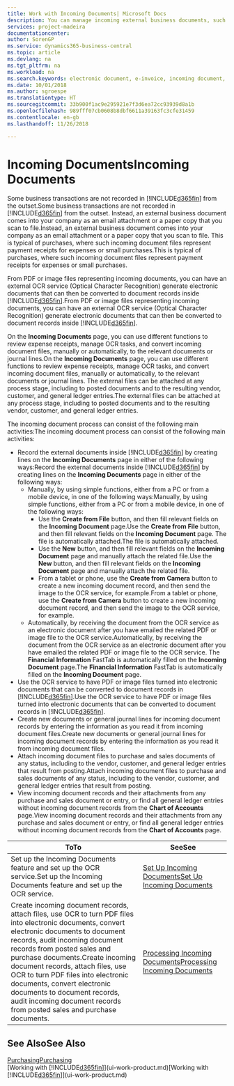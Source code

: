 ```yaml
---
title: Work with Incoming Documents| Microsoft Docs
description: You can manage incoming external business documents, such as payment receipts or PDFs, manage OCR tasks, and convert files to electronic documents and records.
services: project-madeira
documentationcenter: 
author: SorenGP
ms.service: dynamics365-business-central
ms.topic: article
ms.devlang: na
ms.tgt_pltfrm: na
ms.workload: na
ms.search.keywords: electronic document, e-invoice, incoming document, OCR, ecommerce, document exchange, import invoice
ms.date: 10/01/2018
ms.author: sgroespe
ms.translationtype: HT
ms.sourcegitcommit: 33b900f1ac9e295921e7f3d6ea72cc93939d8a1b
ms.openlocfilehash: 989fff07cb0608b8dbf6611a39163fc3cfe31459
ms.contentlocale: en-gb
ms.lasthandoff: 11/26/2018

---
```

# <a name="incoming-documents"></a><span data-ttu-id="f041f-103">Incoming Documents</span><span class="sxs-lookup"><span data-stu-id="f041f-103">Incoming Documents</span></span>
<span data-ttu-id="f041f-104">Some business transactions are not recorded in [!INCLUDE[d365fin](includes/d365fin_md.md)] from the outset.</span><span class="sxs-lookup"><span data-stu-id="f041f-104">Some business transactions are not recorded in [!INCLUDE[d365fin](includes/d365fin_md.md)] from the outset.</span></span> <span data-ttu-id="f041f-105">Instead, an external business document comes into your company as an email attachment or a paper copy that you scan to file.</span><span class="sxs-lookup"><span data-stu-id="f041f-105">Instead, an external business document comes into your company as an email attachment or a paper copy that you scan to file.</span></span> <span data-ttu-id="f041f-106">This is typical of purchases, where such incoming document files represent payment receipts for expenses or small purchases.</span><span class="sxs-lookup"><span data-stu-id="f041f-106">This is typical of purchases, where such incoming document files represent payment receipts for expenses or small purchases.</span></span>

<span data-ttu-id="f041f-107">From PDF or image files representing incoming documents, you can have an external OCR service (Optical Character Recognition) generate electronic documents that can then be converted to document records inside [!INCLUDE[d365fin](includes/d365fin_md.md)].</span><span class="sxs-lookup"><span data-stu-id="f041f-107">From PDF or image files representing incoming documents, you can have an external OCR service (Optical Character Recognition) generate electronic documents that can then be converted to document records inside [!INCLUDE[d365fin](includes/d365fin_md.md)].</span></span>

<span data-ttu-id="f041f-108">On the **Incoming Documents** page, you can use different functions to review expense receipts, manage OCR tasks, and convert incoming document files, manually or automatically, to the relevant documents or journal lines.</span><span class="sxs-lookup"><span data-stu-id="f041f-108">On the **Incoming Documents** page, you can use different functions to review expense receipts, manage OCR tasks, and convert incoming document files, manually or automatically, to the relevant documents or journal lines.</span></span> <span data-ttu-id="f041f-109">The external files can be attached at any process stage, including to posted documents and to the resulting vendor, customer, and general ledger entries.</span><span class="sxs-lookup"><span data-stu-id="f041f-109">The external files can be attached at any process stage, including to posted documents and to the resulting vendor, customer, and general ledger entries.</span></span>

<span data-ttu-id="f041f-110">The incoming document process can consist of the following main activities:</span><span class="sxs-lookup"><span data-stu-id="f041f-110">The incoming document process can consist of the following main activities:</span></span>

* <span data-ttu-id="f041f-111">Record the external documents inside [!INCLUDE[d365fin](includes/d365fin_md.md)] by creating lines on the **Incoming Documents** page in either of the following ways:</span><span class="sxs-lookup"><span data-stu-id="f041f-111">Record the external documents inside [!INCLUDE[d365fin](includes/d365fin_md.md)] by creating lines on the **Incoming Documents** page in either of the following ways:</span></span>
  * <span data-ttu-id="f041f-112">Manually, by using simple functions, either from a PC or from a mobile device, in one of the following ways:</span><span class="sxs-lookup"><span data-stu-id="f041f-112">Manually, by using simple functions, either from a PC or from a mobile device, in one of the following ways:</span></span>
    * <span data-ttu-id="f041f-113">Use the **Create from File** button, and then fill relevant fields on the **Incoming Document** page.</span><span class="sxs-lookup"><span data-stu-id="f041f-113">Use the **Create from File** button, and then fill relevant fields on the **Incoming Document** page.</span></span> <span data-ttu-id="f041f-114">The file is automatically attached.</span><span class="sxs-lookup"><span data-stu-id="f041f-114">The file is automatically attached.</span></span>  
    * <span data-ttu-id="f041f-115">Use the **New** button, and then fill relevant fields on the **Incoming Document** page and manually attach the related file.</span><span class="sxs-lookup"><span data-stu-id="f041f-115">Use the **New** button, and then fill relevant fields on the **Incoming Document** page and manually attach the related file.</span></span>
    * <span data-ttu-id="f041f-116">From a tablet or phone, use the **Create from Camera** button to create a new incoming document record, and then send the image to the OCR service, for example.</span><span class="sxs-lookup"><span data-stu-id="f041f-116">From a tablet or phone, use the **Create from Camera** button to create a new incoming document record, and then send the image to the OCR service, for example.</span></span>
  * <span data-ttu-id="f041f-117">Automatically, by receiving the document from the OCR service as an electronic document after you have emailed the related PDF or image file to the OCR service.</span><span class="sxs-lookup"><span data-stu-id="f041f-117">Automatically, by receiving the document from the OCR service as an electronic document after you have emailed the related PDF or image file to the OCR service.</span></span> <span data-ttu-id="f041f-118">The **Financial Information** FastTab is automatically filled on the **Incoming Document** page.</span><span class="sxs-lookup"><span data-stu-id="f041f-118">The **Financial Information** FastTab is automatically filled on the **Incoming Document** page.</span></span>
* <span data-ttu-id="f041f-119">Use the OCR service to have PDF or image files turned into electronic documents that can be converted to document records in [!INCLUDE[d365fin](includes/d365fin_md.md)].</span><span class="sxs-lookup"><span data-stu-id="f041f-119">Use the OCR service to have PDF or image files turned into electronic documents that can be converted to document records in [!INCLUDE[d365fin](includes/d365fin_md.md)].</span></span>
* <span data-ttu-id="f041f-120">Create new documents or general journal lines for incoming document records by entering the information as you read it from incoming document files.</span><span class="sxs-lookup"><span data-stu-id="f041f-120">Create new documents or general journal lines for incoming document records by entering the information as you read it from incoming document files.</span></span>
* <span data-ttu-id="f041f-121">Attach incoming document files to purchase and sales documents of any status, including to the vendor, customer, and general ledger entries that result from posting.</span><span class="sxs-lookup"><span data-stu-id="f041f-121">Attach incoming document files to purchase and sales documents of any status, including to the vendor, customer, and general ledger entries that result from posting.</span></span>
* <span data-ttu-id="f041f-122">View incoming document records and their attachments from any purchase and sales document or entry, or find all general ledger entries without incoming document records from the **Chart of Accounts** page.</span><span class="sxs-lookup"><span data-stu-id="f041f-122">View incoming document records and their attachments from any purchase and sales document or entry, or find all general ledger entries without incoming document records from the **Chart of Accounts** page.</span></span>

| <span data-ttu-id="f041f-123">To</span><span class="sxs-lookup"><span data-stu-id="f041f-123">To</span></span> | <span data-ttu-id="f041f-124">See</span><span class="sxs-lookup"><span data-stu-id="f041f-124">See</span></span> |
| --- | --- |
| <span data-ttu-id="f041f-125">Set up the Incoming Documents feature and set up the OCR service.</span><span class="sxs-lookup"><span data-stu-id="f041f-125">Set up the Incoming Documents feature and set up the OCR service.</span></span> |[<span data-ttu-id="f041f-126">Set Up Incoming Documents</span><span class="sxs-lookup"><span data-stu-id="f041f-126">Set Up Incoming Documents</span></span>](across-how-setup-income-documents.md) |
| <span data-ttu-id="f041f-127">Create incoming document records, attach files, use OCR to turn PDF files into electronic documents, convert electronic documents to document records, audit incoming document records from posted sales and purchase documents.</span><span class="sxs-lookup"><span data-stu-id="f041f-127">Create incoming document records, attach files, use OCR to turn PDF files into electronic documents, convert electronic documents to document records, audit incoming document records from posted sales and purchase documents.</span></span> |[<span data-ttu-id="f041f-128">Processing Incoming Documents</span><span class="sxs-lookup"><span data-stu-id="f041f-128">Processing Incoming Documents</span></span>](across-process-income-documents.md) |

## <a name="see-also"></a><span data-ttu-id="f041f-129">See Also</span><span class="sxs-lookup"><span data-stu-id="f041f-129">See Also</span></span>
[<span data-ttu-id="f041f-130">Purchasing</span><span class="sxs-lookup"><span data-stu-id="f041f-130">Purchasing</span></span>](purchasing-manage-purchasing.md)  
<span data-ttu-id="f041f-131">[Working with [!INCLUDE[d365fin](includes/d365fin_md.md)]](ui-work-product.md)</span><span class="sxs-lookup"><span data-stu-id="f041f-131">[Working with [!INCLUDE[d365fin](includes/d365fin_md.md)]](ui-work-product.md)</span></span>

